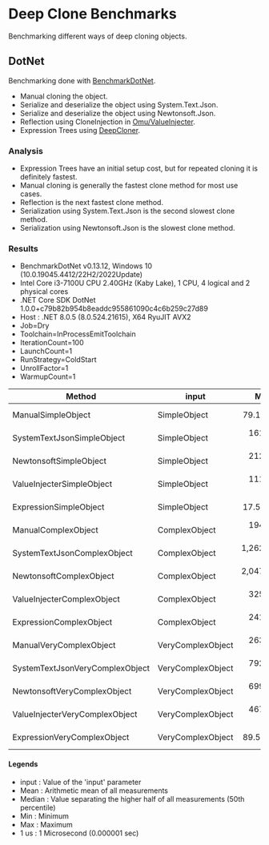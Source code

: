 # Deep Clone Benchmarks

Benchmarking different ways of deep cloning objects.

## DotNet

Benchmarking done with [BenchmarkDotNet](https://github.com/dotnet/BenchmarkDotNet).

- Manual cloning the object.
- Serialize and deserialize the object using System.Text.Json.
- Serialize and deserialize the object using Newtonsoft.Json.
- Reflection using CloneInjection in [Omu/ValueInjecter](https://github.com/omuleanu/ValueInjecter).
- Expression Trees using [DeepCloner](https://www.nuget.org/packages/DeepCloner).

### Analysis

- Expression Trees have an initial setup cost, but for repeated cloning it is definitely fastest.
- Manual cloning is generally the fastest clone method for most use cases.
- Reflection is the next fastest clone method.
- Serialization using System.Text.Json is the second slowest clone method.
- Serialization using Newtonsoft.Json is the slowest clone method.

### Results

- BenchmarkDotNet v0.13.12, Windows 10 (10.0.19045.4412/22H2/2022Update)
- Intel Core i3-7100U CPU 2.40GHz (Kaby Lake), 1 CPU, 4 logical and 2 physical cores
- .NET Core SDK DotNet 1.0.0+c79b82b954b8eaddc955861090c4c6b259c27d89
- Host : .NET 8.0.5 (8.0.524.21615), X64 RyuJIT AVX2
- Job=Dry  
- Toolchain=InProcessEmitToolchain 
- IterationCount=100  
- LaunchCount=1  
- RunStrategy=ColdStart  
- UnrollFactor=1  
- WarmupCount=1  

| Method                          | input             | Mean        | Median    | Min        | Max          |
|-------------------------------- |------------------ |------------:|----------:|-----------:|-------------:|
| ManualSimpleObject              | SimpleObject      |    79.12 us |  74.65 us |  53.200 us |     323.8 us |
| SystemTextJsonSimpleObject      | SimpleObject      |   161.44 us | 144.30 us | 111.400 us |     745.3 us |
| NewtonsoftSimpleObject          | SimpleObject      |   212.48 us | 190.80 us | 157.300 us |     963.3 us |
| ValueInjecterSimpleObject       | SimpleObject      |   111.43 us | 105.55 us |  77.200 us |     520.9 us |
| ExpressionSimpleObject          | SimpleObject      |    17.59 us |  13.15 us |   7.500 us |     422.3 us |
| ManualComplexObject             | ComplexObject     |   194.61 us | 154.35 us | 118.000 us |   3,554.5 us |
| SystemTextJsonComplexObject     | ComplexObject     | 1,262.17 us | 229.90 us | 183.900 us | 101,813.3 us |
| NewtonsoftComplexObject         | ComplexObject     | 2,047.94 us | 311.55 us | 230.200 us | 172,179.0 us |
| ValueInjecterComplexObject      | ComplexObject     |   325.62 us | 210.30 us | 176.700 us |   4,591.7 us |
| ExpressionComplexObject         | ComplexObject     |   241.91 us |  17.70 us |   9.600 us |  22,395.2 us |
| ManualVeryComplexObject         | VeryComplexObject |   263.57 us | 225.20 us | 157.500 us |   2,687.9 us |
| SystemTextJsonVeryComplexObject | VeryComplexObject |   792.01 us | 534.90 us | 367.200 us |  17,084.9 us |
| NewtonsoftVeryComplexObject     | VeryComplexObject |   699.00 us | 490.75 us | 406.700 us |  14,405.9 us |
| ValueInjecterVeryComplexObject  | VeryComplexObject |   467.76 us | 367.50 us | 269.100 us |   2,985.4 us |
| ExpressionVeryComplexObject     | VeryComplexObject |    89.58 us |  35.70 us |  21.700 us |   5,575.0 us |

#### Legends
  
- input  : Value of the 'input' parameter
- Mean   : Arithmetic mean of all measurements
- Median : Value separating the higher half of all measurements (50th percentile)
- Min    : Minimum
- Max    : Maximum
- 1 us   : 1 Microsecond (0.000001 sec)